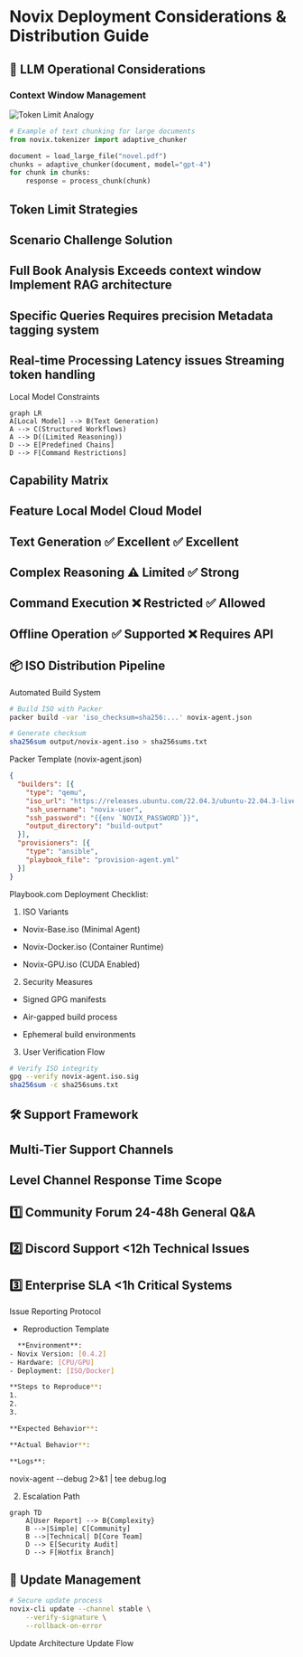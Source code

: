 # Novix Deployment Considerations & Distribution Guide

## 🧠 LLM Operational Considerations

### Context Window Management
![Token Limit Analogy](https://via.placeholder.com/800x200.png?text=Token+Limits+Analogy+-+Like+a+Speed+Reader)

```python
# Example of text chunking for large documents
from novix.tokenizer import adaptive_chunker

document = load_large_file("novel.pdf")
chunks = adaptive_chunker(document, model="gpt-4")
for chunk in chunks:
    response = process_chunk(chunk)
```
Token Limit Strategies
--------------------------------------------------------------------------
Scenario  	          Challenge                 Solution
--------------------------------------------------------------------------
Full Book Analysis	  Exceeds context window 	Implement RAG architecture
--------------------------------------------------------------------------
Specific Queries 	  Requires precision 	    Metadata tagging system
--------------------------------------------------------------------------
Real-time Processing  Latency issues	        Streaming token handling
--------------------------------------------------------------------------

Local Model Constraints
```mermaid
graph LR
A[Local Model] --> B(Text Generation)
A --> C(Structured Workflows)
A --> D((Limited Reasoning))
D --> E[Predefined Chains]
D --> F[Command Restrictions]
```
Capability Matrix
------------------------------------------------
Feature	Local Model	Cloud Model
------------------------------------------------
Text Generation	✅ Excellent	✅ Excellent
------------------------------------------------
Complex Reasoning	⚠️ Limited	✅ Strong
------------------------------------------------
Command Execution	❌ Restricted	✅ Allowed
------------------------------------------------
Offline Operation	✅ Supported	❌ Requires API
------------------------------------------------

## 📦 ISO Distribution Pipeline
Automated Build System
```bash
# Build ISO with Packer
packer build -var 'iso_checksum=sha256:...' novix-agent.json

# Generate checksum
sha256sum output/novix-agent.iso > sha256sums.txt
```
Packer Template (novix-agent.json)
```json
{
  "builders": [{
    "type": "qemu",
    "iso_url": "https://releases.ubuntu.com/22.04.3/ubuntu-22.04.3-live-server-amd64.iso",
    "ssh_username": "novix-user",
    "ssh_password": "{{env `NOVIX_PASSWORD`}}",
    "output_directory": "build-output"
  }],
  "provisioners": [{
    "type": "ansible",
    "playbook_file": "provision-agent.yml"
  }]
}
```
Playbook.com Deployment Checklist:
1. ISO Variants

* Novix-Base.iso (Minimal Agent)

* Novix-Docker.iso (Container Runtime)

* Novix-GPU.iso (CUDA Enabled)

2. Security Measures

* Signed GPG manifests

* Air-gapped build process

* Ephemeral build environments

3. User Verification Flow

```bash
# Verify ISO integrity
gpg --verify novix-agent.iso.sig
sha256sum -c sha256sums.txt
```
## 🛠️ Support Framework
Multi-Tier Support Channels
------------------------------------------
Level	Channel	Response Time	Scope
------------------------------------------
1️⃣	Community Forum	24-48h	General Q&A
------------------------------------------
2️⃣	Discord Support	<12h	Technical Issues
------------------------------------------
3️⃣	Enterprise SLA	<1h	Critical Systems
------------------------------------------

Issue Reporting Protocol
* Reproduction Template
```bash
  **Environment**:
- Novix Version: [0.4.2]
- Hardware: [CPU/GPU]
- Deployment: [ISO/Docker]

**Steps to Reproduce**:
1. 
2. 
3. 

**Expected Behavior**:

**Actual Behavior**:

**Logs**:
```
novix-agent --debug 2>&1 | tee debug.log

2. Escalation Path

```mermaid
graph TD
    A[User Report] --> B{Complexity}
    B -->|Simple| C[Community]
    B -->|Technical| D[Core Team]
    D --> E[Security Audit]
    D --> F[Hotfix Branch]
```
## 🔄 Update Management
```bash
# Secure update process
novix-cli update --channel stable \
    --verify-signature \
    --rollback-on-error
```
Update Architecture
Update Flow
